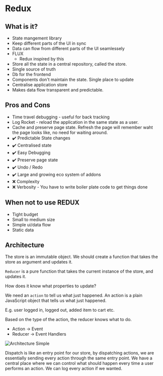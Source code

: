 # Redux

## What is it?

* State mangement library
* Keep different parts of the UI in sync
* Data can flow from different parts of the UI seamlessely
* FLUX
  * Redux inspired by this
* Store all the state in a central repository, called the store.
* Single source of truth
* Db for the frontend
* Components don't maintain the state. Single place to update
* Centralise application store
* Makes data flow transparent and predictable.

## Pros and Cons

* Time travel debugging - useful for back tracking
* Log Rocket - reload the application in the same state as a user.
* Cache and preserve page state. Refresh the page will remember waht the page looks like, no need for waiting around.
* :heavy_check_mark: Predictable State changes
* :heavy_check_mark: Centralised state
* :heavy_check_mark: Easy Debugging
* :heavy_check_mark: Preserve page state
* :heavy_check_mark: Undo / Redo
* :heavy_check_mark: Large and growing eco system of addons
* :x: Complexity
* :x: Verbosity - You have to write boiler plate code to get things done

## When not to use REDUX

* Tight budget
* Small to medium size
* Simple ui/data flow
* Static data

## Architecture

The store is an immutable object.
We should create a function that takes the store as argument and updates it.

`Reducer` is a pure function that takes the current instance of the store, and updates it.

How does it know what properties to update?

We need an `action` to tell us what just happened.
An action is a plain JavaScript object that tells us what just happened.

E.g. user logged in, logged out, added item to cart etc.

Based on the type of the action, the reducer knows what to do.

* Action -> Event
* Reducer -> Event Handlers

![Architecture Simple](https://i.imgur.com/eObEMdl.png)

Dispatch is like an entry point for our store, by dispatching actions, we are essentially sending every action through the same entry point. We have a central place where we can control what should happen every time a user performs an action. We can log every action if we wanted.
